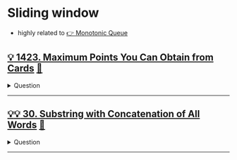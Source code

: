 # Sliding window

- highly related to [:point_right: Monotonic Queue](../monotonic/README.md)

## [:bulb: 1423. Maximum Points You Can Obtain from Cards](https://leetcode.com/problems/maximum-points-you-can-obtain-from-cards/) [:dart:](max_pts_from_cards.h)

<details><summary markdown="span">Question</summary>

```markdown
There are several cards arranged in a row, and each card has an associated number of points.
The points are given in the integer array cardPoints.

In one step, you can take one card from the beginning or from the end of the row.
You have to take exactly k cards.

Your score is the sum of the points of the cards you have taken.
Given the integer array cardPoints and the integer k, return the maximum score you can obtain.

Example
Input: cardPoints = [1,2,3,4,5,6,1], k = 3

Output: 12
Explanation:
- After the first step, your score will always be 1.
- However, choosing the rightmost card first will maximize your total score.
- The optimal strategy is to take the three cards on the right,
  giving a final score of 1 + 6 + 5 = 12.
```

</details>

------------------------------------------------------------------------------

## [:bulb::bulb: 30. Substring with Concatenation of All Words](https://leetcode.com/problems/substring-with-concatenation-of-all-words/) [:dart:](substr_with_concat_of_all.h)

<details><summary markdown="span">Question</summary>

```markdown
You are given a string s and an array of strings words of the same length.
Return all starting indices of substring(s) in s that is a concatenation of each
word in words exactly once, in any order, and without any intervening characters.

You can return the answer in any order.
Input: s = "barfoothefoobarman", words = ["foo","bar"]
            0  3  6  9
Output: [0,9]

Input: s = "aaaaa", words = ["a","a"]
            0123
Output: [0,1,2,3]
```

</details>

------------------------------------------------------------------------------
